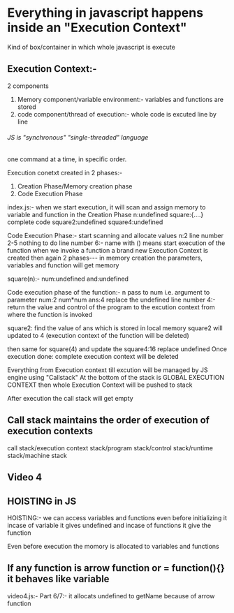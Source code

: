 # Everything in javascript happens inside an "Execution Context"
Kind of box/container in which whole javascript is execute

## Execution Context:-
2 components
1. Memory component/variable environment:- variables and functions are stored
2. code component/thread of execution:- whole code is excuted line by line

###### JS is "synchronous" "single-threaded" language
one command at a time, in specific order.

Execution conetxt created in 2 phases:-
1. Creation Phase/Memory creation phase
2. Code Execution Phase

index.js:-
when we start execution, it will scan and assign memory to variable and function in the Creation Phase
n:undefined
square:{....} complete code
square2:undefined
square4:undefined

Code Execution Phase:- start scanning and allocate values
n:2
line number 2-5 nothing to do
line number 6:- name with () means start execution of the function
when we invoke a function a brand new Execution Context is created then again 2 phases--- in memory creation the parameters, variables and function will get memory

square(n):-
num:undefined
and:undefined

Code execution phase of the function:-
n pass to num i.e. argument to parameter
num:2
num*num
ans:4 replace the undefined
line number 4:- return the value and control of the program to the excution context from where the function is invoked

square2: find the value of ans which is stored in local memory
square2 will updated to 4 (execution context of the function will be deleted)

then same for square(4) and update the square4:16 replace undefined
Once execution done: complete execution context will be deleted

Everything from Execution context till excution will be managed by JS engine using "Callstack"
At the bottom of the stack is GLOBAL EXECUTION CONTEXT then whole Execution Context will be pushed to stack

After execution the call stack will get empty

## Call stack maintains the order of execution of execution contexts
call stack/execution context stack/program stack/control stack/runtime stack/machine stack

## Video 4
## HOISTING in JS

HOISTING:- we can access variables and functions even before initializing it
incase of variable it gives undefined and incase of functions it give the function

Even before execution the momory is allocated to variables and functions

## If any function is arrow function or = function(){} it behaves like variable
video4.js:- Part 6/7:-  it allocats undefined to getName because of arrow function

